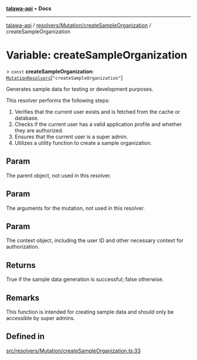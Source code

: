 [**talawa-api**](../../../../README.md) • **Docs**

***

[talawa-api](../../../../modules.md) / [resolvers/Mutation/createSampleOrganization](../README.md) / createSampleOrganization

# Variable: createSampleOrganization

\> `const` **createSampleOrganization**: [`MutationResolvers`](../../../../types/generatedGraphQLTypes/type-aliases/MutationResolvers.md)\[`"createSampleOrganization"`\]

Generates sample data for testing or development purposes.

This resolver performs the following steps:

1. Verifies that the current user exists and is fetched from the cache or database.
2. Checks if the current user has a valid application profile and whether they are authorized.
3. Ensures that the current user is a super admin.
4. Utilizes a utility function to create a sample organization.

## Param

The parent object, not used in this resolver.

## Param

The arguments for the mutation, not used in this resolver.

## Param

The context object, including the user ID and other necessary context for authorization.

## Returns

True if the sample data generation is successful; false otherwise.

## Remarks

This function is intended for creating sample data and should only be accessible by super admins.

## Defined in

[src/resolvers/Mutation/createSampleOrganization.ts:33](https://github.com/PalisadoesFoundation/talawa-api/blob/f4877b986932181336f42a7336754de05976cd97/src/resolvers/Mutation/createSampleOrganization.ts#L33)
